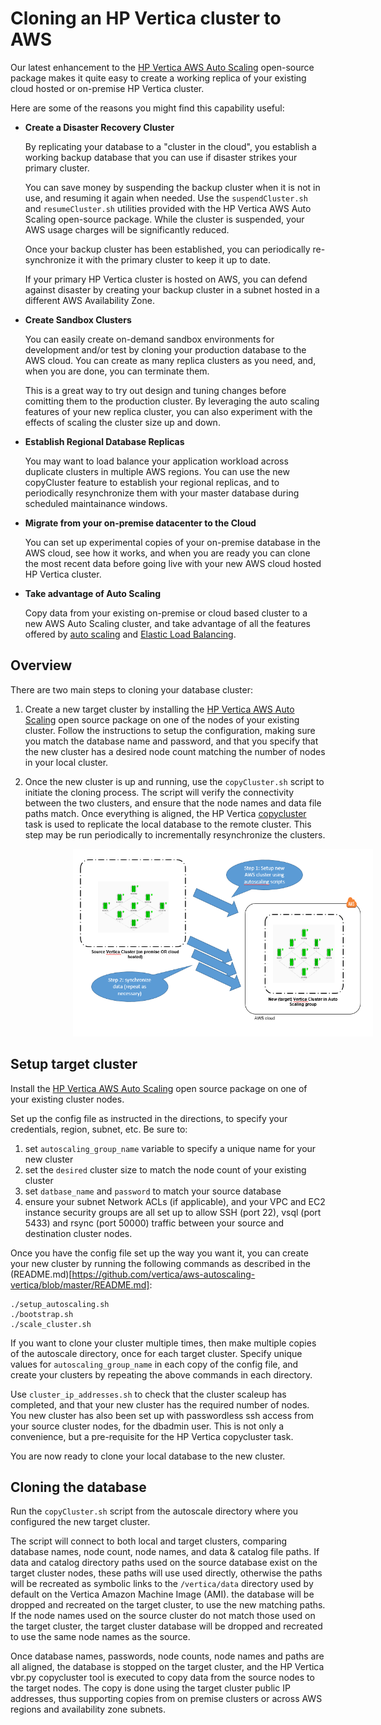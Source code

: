 # Cloning an HP Vertica cluster to AWS

Our latest enhancement to the [HP Vertica AWS Auto Scaling](https://community.dev.hp.com/t5/Vertica-Blog/Automatic-Vertica-Scaling-and-Node-Replacement-on-AWS/ba-p/230468) open-source package makes it quite easy to create a working replica of your existing cloud hosted or on-premise HP Vertica cluster.
 
Here are some of the reasons you might find this capability useful:
 
- **Create a Disaster Recovery Cluster**

  By replicating your database to a "cluster in the cloud", you establish a working backup database that you can use if disaster strikes your primary cluster.

  You can save money by suspending the backup cluster when it is not in use, and resuming it again when needed. Use the `suspendCluster.sh` and `resumeCluster.sh` utilities provided with the HP Vertica AWS Auto Scaling open-source package. While the cluster is suspended, your AWS usage charges will be significantly reduced.

  Once your backup cluster has been established, you can periodically re-synchronize it with the primary cluster to keep it up to date.  

  If your primary HP Vertica cluster is hosted on AWS, you can defend against disaster by creating your backup cluster in a subnet hosted in a different AWS Availability Zone.


- **Create Sandbox Clusters**

  You can easily create on-demand sandbox environments for development and/or test by cloning your production database to the AWS cloud. You can create as many replica clusters as you need, and, when you are done, you can terminate them. 

  This is a great way to try out design and tuning changes before comitting them to the production cluster. By leveraging the auto scaling features of your new replica cluster, you can also experiment with the effects of scaling the cluster size up and down.


- **Establish Regional Database Replicas**

  You may want to load balance your application workload across duplicate clusters in multiple AWS regions. You can use the new copyCluster feature to establish your regional replicas, and to periodically resynchronize them with your master database during scheduled maintainance windows. 


- **Migrate from your on-premise datacenter to the Cloud**

  You can set up experimental copies of your on-premise database in the AWS cloud, see how it works, and when you are ready you can clone the most recent data before going live with your new AWS cloud hosted HP Vertica cluster.

- **Take advantage of Auto Scaling**

  Copy data from your existing on-premise or cloud based cluster to a new AWS Auto Scaling cluster, and take advantage of all the features offered by [auto scaling](https://community.dev.hp.com/t5/Vertica-Blog/Automatic-Vertica-Scaling-and-Node-Replacement-on-AWS/ba-p/230468) and [Elastic Load Balancing](https://github.com/vertica/aws-autoscaling-vertica/blob/master/AWS-ElasticLoadBalancer-for-Vertica.md).


## Overview

There are two main steps to cloning your database cluster:

1. Create a new target cluster by installing the [HP Vertica AWS Auto Scaling](https://community.dev.hp.com/t5/Vertica-Blog/Automatic-Vertica-Scaling-and-Node-Replacement-on-AWS/ba-p/230468) open source package on one of the nodes of your existing cluster. 
Follow the instructions to setup the configuration, making sure you match the database name and password, and that you specify that the new cluster has a desired node count matching the number of nodes in your local cluster.

2. Once the new cluster is up and running, use the `copyCluster.sh` script to initiate the cloning process. The script will verify the connectivity between the two clusters, and ensure that the node names and data file paths match. Once everything is aligned, the HP Vertica [copycluster](http://my.vertica.com/docs/7.1.x/HTML/index.htm#Authoring/AdministratorsGuide/BackupRestore/CopyingTheDatabaseToAnotherCluster.htm?Highlight=copycluster) task is used to replicate the local database to the remote cluster.
This step may be run periodically to incrementally resynchronize the clusters.

 
<img style="margin-left: 100px;" src="images/CopyCluster.png" alt="Architecture" height="300" width="480">


## Setup target cluster

Install the [HP Vertica AWS Auto Scaling](https://community.dev.hp.com/t5/Vertica-Blog/Automatic-Vertica-Scaling-and-Node-Replacement-on-AWS/ba-p/230468) open source package on one of your existing cluster nodes. 

Set up the config file as instructed in the directions, to specify your credentials, region, subnet, etc. 
Be sure to:
1. set `autoscaling_group_name` variable to specify a unique name for your new cluster
2. set the `desired` cluster size to match the node count of your existing cluster
3. set `datbase_name` and `password` to match your source database
4. ensure your subnet Network ACLs (if applicable), and your VPC and EC2 instance security groups are all set up to allow SSH (port 22), vsql (port 5433) and rsync (port 50000) traffic between your source and destination cluster nodes.

Once you have the config file set up the way you want it, you can create your new cluster by running the following commands as described in the (README.md)[https://github.com/vertica/aws-autoscaling-vertica/blob/master/README.md]:
```
./setup_autoscaling.sh
./bootstrap.sh
./scale_cluster.sh
```

If you want to clone your cluster multiple times, then make multiple copies of the autoscale directory, once for each target cluster. Specify unique values for `autoscaling_group_name` in each copy of the config file, and create your clusters by repeating the above commands in each directory. 

Use `cluster_ip_addresses.sh` to check that the cluster scaleup has completed, and that your new cluster has the required number of nodes.
You new cluster has also been set up with passwordless ssh access from your source cluster nodes, for the dbadmin user. This is not only a convenience, but a pre-requisite for the HP Vertica copycluster task.

You are now ready to clone your local database to the new cluster.


## Cloning the database

Run the `copyCluster.sh` script from the autoscale directory where you configured the new target cluster.

The script will connect to both local and target clusters, comparing database names, node count, node names, and data & catalog file paths.
If data and catalog directory paths used on the source database exist on the target cluster nodes, these paths will use used directly, otherwise the paths will be recreated as symbolic links to the `/vertica/data` directory used by default on the Vertica Amazon Machine Image (AMI). the database will be dropped and recreated on the target cluster, to use the new matching paths.
If the node names used on the source cluster do not match those used on the target cluster, the target cluster database will be dropped and recreated to use the same node names as the source.  

Once database names, passwords, node counts, node names and paths are all aligned, the database is stopped on the target cluster, and the HP Vertica vbr.py copycluster tool is executed to copy data from the source nodes to the target nodes. The copy is done using the target cluster public IP addresses, thus supporting copies from on premise clusters or across AWS regions and availability zone subnets.

 

 








 







